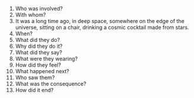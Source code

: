 1. Who was involved?
2. With whom?
3. It was a long time ago, in deep space, somewhere on the edge of the universe, sitting on a chair, drinking a cosmic cocktail made from stars.
4. When?
5. What did they do? 
6. Why did they do it?
7. What did they say?
8. What were they wearing?
9. How did they feel?
10. What happened next?
11. Who saw them?
12. What was the consequence?
13. How did it end?
